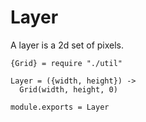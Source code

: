 Layer
=====

A layer is a 2d set of pixels.

    {Grid} = require "./util"

    Layer = ({width, height}) ->
      Grid(width, height, 0)

    module.exports = Layer
